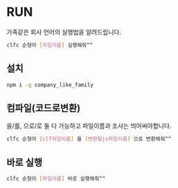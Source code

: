# RUN

가족같은 회사 언어의 실행법을 알려드립니다.

```sh
clfc 순형아 [파일이름] 실행해줘^^
```

## 설치

```sh
npm i -g company_like_family
```

## 컴파일(코드로변환)

을/를, 으로/로 둘 다 가능하고 파일이름과 조사는 띄어써야합니다.

```sh
clfc 순형아 [clf파일이름] 을 [변환될js파일이름] 으로 변환해줘^^
```

## 바로 실행

```sh
clfc 순형아 [파일이름] 바로 실행해줘^^
```
